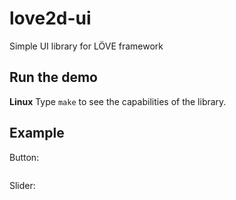 # love2d-ui
Simple UI library for LÖVE framework

## Run the demo

**Linux**
Type `make` to see the capabilities of the library.

## Example

Button:
```lua

```

Slider:


